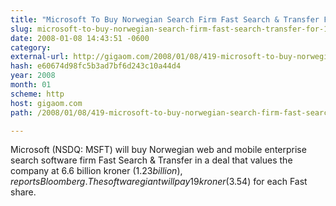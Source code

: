 ```yaml
---
title: "Microsoft To Buy Norwegian Search Firm Fast Search & Transfer For $1.23 Billion"
slug: microsoft-to-buy-norwegian-search-firm-fast-search-transfer-for-1-23
date: 2008-01-08 14:43:51 -0600
category: 
external-url: http://gigaom.com/2008/01/08/419-microsoft-to-buy-norwegian-search-firm-fast-search-transfer-for-123-bil/
hash: e60674d98fc5b3ad7bf6d243c10a44d4
year: 2008
month: 01
scheme: http
host: gigaom.com
path: /2008/01/08/419-microsoft-to-buy-norwegian-search-firm-fast-search-transfer-for-123-bil/

---
```


Microsoft (NSDQ: MSFT) will buy Norwegian web and mobile enterprise search software firm Fast Search & Transfer in a deal that values the company at 6.6 billion kroner ($1.23 billion), reports Bloomberg. The software giant will pay 19 kroner ($3.54) for each Fast share.
